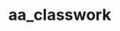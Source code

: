 # aa_classwork
 
                       
      
 
                       
                       
     

      
 
                       
                       
     

                       
                   
 
                       
                       
     

                       
                       
      
 
                       
                       
     

                       
                       
      
 
                       
                       
     

                       
                       
          
      
 
                       
                       
     

                       
                       
      
 
                       
                       
     

                       
                       
      
 
                       
                       
     
 
                       
                       
     

                       
                       
      
 
                       
                       
                      
                       
      
 
                       
                       
     

                       
                       
      
 
                       
                       
     
 
                       
                       
     

                       
                       
      
 
                       
                       
     


                       
                       
      
 
                  
                       
                       
      
 
                       
                       
     

                       
                       
      
 
                       
                       
     

                       
                       
      
 
                       
                       
     
     
                       
     
